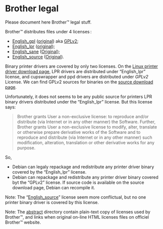 Brother legal
=============

Please document here Brother™ legal stuff.

Brother™ distributes files under 4 licenses :

* [English_gpl](abstract/English_gpl.txt) ([original](http://www.brother.com/agreement/English_gpl/agree.html)) aka [GPLv2](http://www.gnu.org/licenses/gpl-2.0.html);
* [English_lpr](abstract/English_lpr.txt) ([original](http://www.brother.com/agreement/English_lpr/agree.html));
* [English_sane](abstract/English_sane.txt) ([Original](http://www.brother.com/agreement/English_sane/agree.html));
* [English_source](abstract/English_source.txt) ([Original](http://www.brother.com/agreement/English_source/agree.html)).

Binary printer drivers are covered by only two licenses. On the [Linux printer driver download page](http://welcome.solutions.brother.com/bsc/public_s/id/linux/en/download_prn.html), LPR drivers are distributed under “English_lpr” license, and cupswrapper and ppd drivers are distributed under _GPLv2_ License. We can find GPLv2 sources for binaries on the [source download page](http://welcome.solutions.brother.com/bsc/public_s/id/linux/en/download_src.html).

Unfortunately, it does not seems to be any public source for printers LPR binary drivers distributed under the “English_lpr” license. But this license says:

> Brother grants User a non-exclusive license: to reproduce and/or distribute (via Internet or in any other manner) the Software. Further, Brother grants User a non-exclusive license to modify, alter, translate or otherwise prepare derivative works of the Software and to reproduce and distribute (via Internet or in any other manner) such modification, alteration, translation or other derivative works for any purpose.

So,

* Debian can legaly repackage and redistribute any printer driver binary covered by the “English_lpr” license.
* Debian can repackage and redistribute any printer driver binary covered byt the “GPLv2” license. If source code is available on the source download page, Debian can recompile it.

Note: The “[English_source](http://www.brother.com/agreement/English_source/agree.html)” license seem more conflictual, but no one printer binary driver is covered by this license.

Note: The [abstract](abstract/) directory contain plain-text copy of licenses used by Brother™, and links when original on-line HTML licenses files on officiel Brother™ website.
